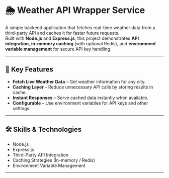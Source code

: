# 🌦 Weather API Wrapper Service

A simple backend application that fetches real-time weather data from a third-party API and caches it for faster future requests.  
Built with **Node.js** and **Express.js**, this project demonstrates **API integration**, **in-memory caching** (with optional Redis), and **environment variable management** for secure API key handling.

---

## 🚀 Key Features
- **Fetch Live Weather Data** – Get weather information for any city.
- **Caching Layer** – Reduce unnecessary API calls by storing results in cache.
- **Instant Responses** – Serve cached data instantly when available.
- **Configurable** – Use environment variables for API keys and other settings.

---

## 🛠 Skills & Technologies
- Node.js  
- Express.js  
- Third-Party API Integration  
- Caching Strategies (In-memory / Redis)  
- Environment Variable Management  

---


